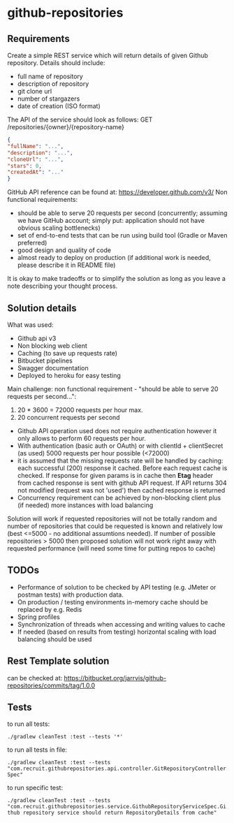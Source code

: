 # github-repositories

## Requirements

Create a simple REST service which will return details of given Github repository. Details should
include:

* full name of repository
* description of repository
* git clone url
* number of stargazers
* date of creation (ISO format)


The API of the service should look as follows:
GET /repositories/{owner}/{repository-name}
```json
{
"fullName": "...",
"description": "...",
"cloneUrl": "...",
"stars": 0,
"createdAt": "..."
}
```

GitHub API reference can be found at: https://developer.github.com/v3/
Non functional requirements:

* should be able to serve 20 requests per second (concurrently; assuming we have GitHub
account; simply put: application should not have obvious scaling bottlenecks)
* set of end-to-end tests that can be run using build tool (Gradle or Maven preferred)
* good design and quality of code
* almost ready to deploy on production (if additional work is needed, please describe it in
README file)

It is okay to make tradeoffs or to simplify the solution as long as you leave a note describing your
thought process.

## Solution details
What was used:
- Github api v3
- Non blocking web client
- Caching (to save up requests rate)
- Bitbucket pipelines
- Swagger documentation
- Deployed to heroku for easy testing

Main challenge:
non functional requirement - "should be able to serve 20 requests per second...":

1. 20 * 3600 = 72000 requests per hour max.
2. 20 concurrent requests per second
 
- Github API operation used does not require authentication however it only allows to perform 60 requests per hour.
- With authentication (basic auth or OAuth) or with clientId + clientSecret (as used) 5000 requests per hour possible (<72000)
- it is assumed that the missing requests rate will be handled by caching: each successful (200) response it cached. 
Before each request cache is checked. If response for given params is in cache then **Etag** header from cached response is sent with github API request. 
If API returns 304 not modified (request was not 'used') then cached response is returned
- Concurrency requirement can be achieved by non-blocking client plus (if needed) more instances with load balancing

Solution will work if requested repositories will not be totally random 
and number of repositories that could be requested is known and relatively low (best <=5000 - no additional assumtions needed).
If number of possible repositories > 5000 then proposed solution will not work right away with requested performance (will need some time for putting repos to cache)      
 


## TODOs

- Performance of solution to be checked by API testing (e.g. JMeter or postman tests) with production data.
- On production / testing environments in-memory cache should be replaced by e.g. Redis
- Spring profiles
- Synchronization of threads when accessing and writing values to cache
- If needed (based on results from testing) horizontal scaling with load balancing should be used

## Rest Template solution

can be checked at:
https://bitbucket.org/jarrvis/github-repositories/commits/tag/1.0.0

## Tests

to run all tests:

`./gradlew cleanTest :test --tests '*'`

to run all tests in file:

`./gradlew cleanTest :test --tests "com.recruit.githubrepositories.api.controller.GitRepositoryControllerSpec"`

to run specific test:

`./gradlew cleanTest :test --tests "com.recruit.githubrepositories.service.GithubRepositoryServiceSpec.Github repository service should return RepositoryDetails from cache"`